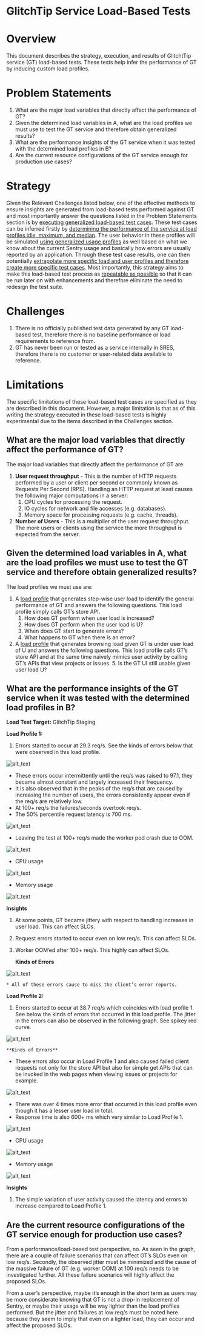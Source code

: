#  GlitchTip Service Load-Based Tests


# Overview

This document describes the strategy, execution, and results of GlitchtTip service (GT) load-based tests. These tests help infer the performance of GT by inducing custom load profiles.


# Problem Statements



1. What are the major load variables that directly affect the performance of GT?
2. Given the determined load variables in A, what are the load profiles we must use to test the GT service and therefore obtain generalized results?
3. What are the performance insights of the GT service when it was tested with the determined load profiles in B?
4. Are the current resource configurations of the GT service enough for production use cases?


# Strategy

Given the Relevant Challenges listed below, one of the effective methods to ensure insights are generated from load-based tests performed against GT and most importantly answer the questions listed in the Problem Statements section is by <span style="text-decoration:underline;">executing generalized load-based test cases</span>. These test cases can be inferred firstly by <span style="text-decoration:underline;">determining the performance of the service at load profiles idle, maximum, and median</span>. The user behavior in these profiles will be simulated <span style="text-decoration:underline;">using generalized usage profiles</span> as well based on what we know about the current Sentry usage and basically how errors are usually reported by an application. Through these test case results, one can then potentially <span style="text-decoration:underline;">extrapolate more specific load and user profiles and therefore create more specific test cases</span>. Most importantly, this strategy aims to make this load-based test process as <span style="text-decoration:underline;">repeatable as possible</span> so that it can be run later on with enhancements and therefore eliminate the need to redesign the test suite.


# Challenges



1. There is no officially published test data generated by any GT load-based test, therefore there is no baseline performance or load requirements to reference from.
2. GT has never been run or tested as a service internally in SRES, therefore there is no customer or user-related data available to reference.


# Limitations

The specific limitations of these load-based test cases are specified as they are described in this document. However, a major limitation is that as of this writing the strategy executed in these load-based tests is highly experimental due to the items described in the Challenges section.


## What are the major load variables that directly affect the performance of GT?

The major load variables that directly affect the performance of GT are:



1. **User request throughput** - This is the number of HTTP requests performed by a user or client per second or commonly known as Requests Per Second (RPS). Handling an HTTP request at least causes the following major computations in a server:
    1. CPU cycles for processing the request.
    2. IO cycles for network and file accesses (e.g. databases).
    3. Memory space for processing requests (e.g. cache, threads).
2. **Number of Users** - This is a multiplier of the user request throughput. The more users or clients using the service the more throughput is expected from the server.


## Given the determined load variables in A, what are the load profiles we must use to test the GT service and therefore obtain generalized results?

The load profiles we must use are:



1. A [load profile](https://gitlab.cee.redhat.com/cssre/glitchtip-tests/-/blob/main/locustio/scripts/test_fibonacci_load.py) that generates step-wise user load to identify the general performance of GT and answers the following questions. This load profile simply calls GT’s store API.
    1. How does GT perform when user load is increased?
    2. How does GT perform when the user load is U?
    3. When does GT start to generate errors?
    4. What happens to GT when there is an error?
2. A [load profile](https://gitlab.cee.redhat.com/cssre/glitchtip-tests/-/blob/main/locustio/scripts/browsing_load_1.py) that generates browsing load given GT is under user load of U and answers the following questions. This load profile calls GT’s store API and at the same time naively mimics user activity by calling GT’s APIs that view projects or issues.
    5. Is the GT UI still usable given user load U?


## What are the performance insights of the GT service when it was tested with the determined load profiles in B?

**Load Test Target:** GlitchTip Staging

**Load Profile 1:**



1. Errors started to occur at 29.3 req/s. See the kinds of errors below that were observed in this load profile.

    
![alt_text](images/image1.png "image_tooltip")


* These errors occur intermittently until the req/s was raised to 97.1, they became almost constant and largely increased their frequency.
* It is also observed that in the peaks of the req/s that are caused by increasing the number of users, the errors consistently appear even if the req/s are relatively low.
* At 100+ req/s the failures/seconds overtook req/s.
* The 50% percentile request latency is 700 ms.

    
![alt_text](images/image2.png "image_tooltip")


* Leaving the test at 100+ req/s made the worker pod crash due to OOM.

    
![alt_text](images/image3.png "image_tooltip")


* CPU usage 

    	
![alt_text](images/image4.png "image_tooltip")


* Memory usage

    	
![alt_text](images/image5.png "image_tooltip")



	

**Insights**



1. At some points, GT became jittery with respect to handling increases in user load. This can affect SLOs.
2. Request errors started to occur even on low req/s. This can affect SLOs.
3. Worker OOM’ed after 100+ req/s. This highly can affect SLOs.

	**Kinds of Errors**


![alt_text](images/image6.png "image_tooltip")


	* All of these errors cause to miss the client’s error reports.

**Load Profile 2:**



1. Errors started to occur at 38.7 req/s which coincides with load profile 1. See below the kinds of errors that occurred in this load profile. The jitter in the errors can also be observed in the following graph. See spikey red curve.

     
![alt_text](images/image7.png "image_tooltip")



    **Kinds of Errors**

* These errors also occur in Load Profile 1 and also caused failed client requests not only for the store API but also for simple get APIs that can be invoked in the web pages when viewing issues or projects for example.

    
![alt_text](images/image8.png "image_tooltip")


* There was over 4 times more error that occurred in this load profile even though it has a lesser user load in total.
* Response time is also 600+ ms which very similar to Load Profile 1.

    
![alt_text](images/image9.png "image_tooltip")


* CPU usage

    
![alt_text](images/image10.png "image_tooltip")


* Memory usage

    
![alt_text](images/image11.png "image_tooltip")



**Insights**



1. The simple variation of user activity caused the latency and errors to increase compared to Load Profile 1.


## Are the current resource configurations of the GT service enough for production use cases?

From a performance/load-based test perspective, no. As seen in the graph, there are a couple of failure scenarios that can affect GT’s SLOs even on low req/s. Secondly, the observed jitter must be minimized and the cause of the massive failure of GT (e.g. worker OOM) at 100 req/s needs to be investigated further. All these failure scenarios will highly affect the proposed SLOs.

From a user’s perspective, maybe it’s enough in the short term as users may be more considerate knowing that GT is not a drop-in replacement of Sentry, or maybe their usage will be way lighter than the load profiles performed. But the jitter and failures at low req/s must be noted here because they seem to imply that even on a lighter load, they can occur and affect the proposed SLOs.
